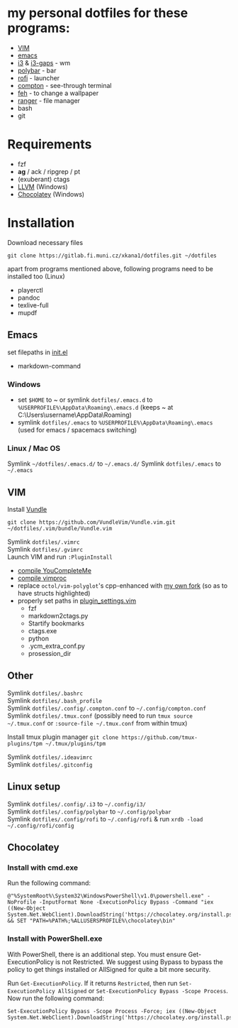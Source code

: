 # my personal dotfiles for these programs:

* [VIM](https://www.vim.org/)
* [emacs](https://www.gnu.org/software/emacs/)
* [i3](https://i3wm.org/downloads/) & [i3-gaps](https://github.com/Airblader/i3) - wm
* [polybar](https://github.com/jaagr/polybar) - bar
* [rofi](https://github.com/DaveDavenport/rofi) - launcher
* [compton](https://github.com/chjj/compton) - see-through terminal
* [feh](https://github.com/derf/feh) - to change a wallpaper
* [ranger](https://github.com/ranger/ranger) - file manager
* bash
* git

# Requirements
* fzf
* **ag** / ack / ripgrep / pt
* (exuberant) ctags
* [LLVM](https://llvm.org/) (Windows)
* [Chocolatey](https://chocolatey.org/) (Windows)

# Installation
Download necessary files

```
git clone https://gitlab.fi.muni.cz/xkana1/dotfiles.git ~/dotfiles
```

apart from programs mentioned above, following programs need to be installed too (Linux)

* playerctl
* pandoc
* texlive-full
* mupdf


## Emacs

set filepaths in [init.el](.emacs.d/init.el)
* markdown-command

### Windows

* set `$HOME` to ~ or symlink  `dotfiles/.emacs.d` to  `%USERPROFILE%\AppData\Roaming\.emacs.d` (keeps ~ at C:\Users\username\AppData\Roaming)
* symlink `dotfiles/.emacs` to `%USERPROFILE%\AppData\Roaming\.emacs` (used for emacs / spacemacs switching)

### Linux / Mac OS

Symlink `~/dotfiles/.emacs.d/` to `~/.emacs.d/`
Symlink `dotfiles/.emacs` to `~/.emacs`

## VIM

Install [Vundle](https://github.com/VundleVim/Vundle.vim)

```
git clone https://github.com/VundleVim/Vundle.vim.git ~/dotfiles/.vim/bundle/Vundle.vim
```

Symlink `dotfiles/.vimrc`  
Symlink `dotfiles/.gvimrc`  
Launch VIM and run `:PluginInstall`

* [compile YouCompleteMe](https://valloric.github.io/YouCompleteMe)
* [compile vimproc](https://github.com/Shougo/vimproc.vim)
* replace `octol/vim-polyglot`'s cpp-enhanced with [my own fork](https://github.com/wolloda/vim-polyglot) (so as to have structs highlighted)
* properly set paths in [plugin_settings.vim](.vim/plugin_settings.vim)
    * fzf
	* markdown2ctags.py
	* Startify bookmarks
	* ctags.exe
	* python
	* .ycm_extra_conf.py
	* prosession_dir

## Other

Symlink `dotfiles/.bashrc`  
Symlink `dotfiles/.bash_profile`  
Symlink `dotfiles/.config/.compton.conf` to `~/.config/compton.conf`  
Symlink `dotfiles/.tmux.conf` (possibly need to run `tmux source ~/.tmux.conf` or `:source-file ~/.tmux.conf` from within tmux)  

Install tmux plugin manager
```git clone https://github.com/tmux-plugins/tpm ~/.tmux/plugins/tpm```

Symlink `dotfiles/.ideavimrc`  
Symlink `dotfiles/.gitconfig`  

## Linux setup

Symlink `dotfiles/.config/.i3` to `~/.config/i3/`  
Symlink `dotfiles/.config/polybar` to `~/.config/polybar`  
Symlink `dotfiles/.config/rofi` to `~/.config/rofi` & run `xrdb -load ~/.config/rofi/config`


## Chocolatey

### Install with cmd.exe
Run the following command:

```
@"%SystemRoot%\System32\WindowsPowerShell\v1.0\powershell.exe" -NoProfile -InputFormat None -ExecutionPolicy Bypass -Command "iex ((New-Object System.Net.WebClient).DownloadString('https://chocolatey.org/install.ps1'))" && SET "PATH=%PATH%;%ALLUSERSPROFILE%\chocolatey\bin"
```

### Install with PowerShell.exe
With PowerShell, there is an additional step. You must ensure Get-ExecutionPolicy is not Restricted. We suggest using Bypass to bypass the policy to get things installed or AllSigned for quite a bit more security.

Run `Get-ExecutionPolicy`. If it returns `Restricted`, then run `Set-ExecutionPolicy AllSigned` or `Set-ExecutionPolicy Bypass -Scope Process`.
Now run the following command:
```
Set-ExecutionPolicy Bypass -Scope Process -Force; iex ((New-Object System.Net.WebClient).DownloadString('https://chocolatey.org/install.ps1'))
```

